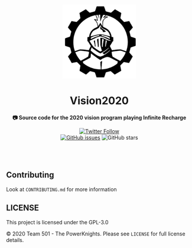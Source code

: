 <div align="center">
	<a href="http://powerknights.com/">
		<img src="./black-powerKnights-logo.png" width="200" height="200">
	</a>
	<h1>Vision2020</h1>
	<p>
		<b>📷 Source code for the 2020 vision program playing Infinite Recharge</b>
	</p>
    <a href="https://twitter.com/PowerKnights501"><img alt="Twitter Follow" src="https://img.shields.io/twitter/follow/PowerKnights501?style=social"></a>
    <br>
    <a href="https://github.com/Team-501-The-PowerKnights/Vision2020/issues"><img alt="GitHub issues" src="https://img.shields.io/github/issues/Team-501-The-PowerKnights/Vision2020"></a>
    <img alt="GitHub stars" src="https://img.shields.io/github/stars/Team-501-The-PowerKnights/Vision2020?style=social">
    <br>
	<br>
	<br>
	<br>
</div>

## Contributing

Look at `CONTRIBUTING.md` for more information

## LICENSE

This project is licensed under the GPL-3.0

© 2020 Team 501 - The PowerKnights. Please see `LICENSE` for full license details.
